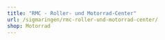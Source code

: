```yaml
---
title: "RMC - Roller- und Motorrad-Center"
url: /sigmaringen/rmc-roller-und-motorrad-center/
shop: Motorrad
---
```

